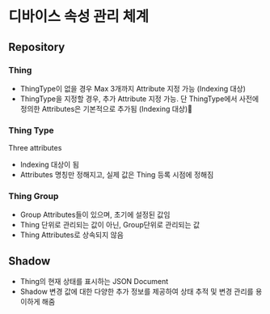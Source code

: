# 디바이스 속성 관리 체계

## Repository

### Thing

- ThingType이 없을 경우 Max 3개까지 Attribute 지정 가능 (Indexing 대상)
- ThingType을 지정할 경우, 추가 Attribute 지정 가능. 단 ThingType에서 사전에 정의한 Attributes은 기본적으로 추가됨 (Indexing 대상)

### Thing Type

Three attributes

- Indexing 대상이 됨
- Attributes 명칭만 정해지고, 실제 값은 Thing 등록 시점에 정해짐

### Thing Group

- Group Attributes들이 있으며, 초기에 설정된 값임
- Thing 단위로 관리되는 값이 아닌, Group단위로 관리되는 값
- Thing Attributes로 상속되지 않음

## Shadow

- Thing의 현재 상태를 표시하는 JSON Document
- Shadow 변경 값에 대한 다양한 추가 정보를 제공하여 상태 추적 및 변경 관리를 용이하게 해줌 
